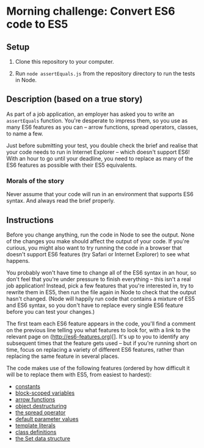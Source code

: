 # Morning challenge: Convert ES6 code to ES5 

## Setup

1. Clone this repository to your computer.

2. Run `node assertEquals.js` from the repository directory to run the tests in Node.

## Description (based on a true story)

As part of a job application, an employer has asked you to write an `assertEquals` function. You're desperate to impress them, so you use as many ES6 features as you can – arrow functions, spread operators, classes, to name a few.

Just before submitting your test, you double check the brief and realise that your code needs to run in Internet Explorer – which doesn't support ES6! With an hour to go until your deadline, you need to replace as many of the ES6 features as possible with their ES5 equivalents.

### Morals of the story

Never assume that your code will run in an environment that supports ES6 syntax. And always read the brief properly.

## Instructions

Before you change anything, run the code in Node to see the output. None of the changes you make should affect the output of your code. If you're curious, you might also want to try running the code in a browser that doesn't support ES6 features (try Safari or Internet Explorer) to see what happens.

You probably won't have time to change all of the ES6 syntax in an hour, so don't feel that you're under pressure to finish everything – this isn't a real job application! Instead, pick a few features that you're interested in, try to rewrite them in ES5, then run the file again in Node to check that the output hasn't changed. (Node will happily run code that contains a mixture of ES5 and ES6 syntax, so you don't have to replace every single ES6 feature before you can test your changes.)

The first team each ES6 feature appears in the code, you'll find a comment on the previous line telling you what features to look for, with a link to the relevant page on (http://es6-features.org)[]. It's up to you to identify any subsequent times that the feature gets used – but if you're running short on time, focus on replacing a variety of different ES6 features, rather than replacing the same feature in several places.

The code makes use of the following features (ordered by how difficult it will be to replace them with ES5, from easiest to hardest):

- [constants](http://es6-features.org/#Constants)
- [block-scoped variables](http://es6-features.org/#BlockScopedVariables)
- [arrow functions](http://es6-features.org/#ExpressionBodies)
- [object destructuring](http://es6-features.org/#ParameterContextMatching)
- [the spread operator](http://es6-features.org/#SpreadOperator)
- [default parameter values](http://es6-features.org/#DefaultParameterValues)
- [template literals](http://es6-features.org/#StringInterpolation)
- [class definitions](http://es6-features.org/#ClassDefinition)
- [the Set data structure](http://es6-features.org/#SetDataStructure)

